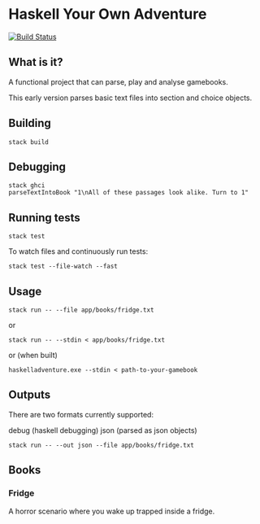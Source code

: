 # Haskell Your Own Adventure

[![Build Status](https://travis-ci.org/webbiscuit/haskell-adventure.svg?branch=master)](https://travis-ci.org/webbiscuit/haskell-adventure)

## What is it?

A functional project that can parse, play and analyse gamebooks.

This early version parses basic text files into section and choice objects.

## Building

    stack build

## Debugging

    stack ghci
    parseTextIntoBook "1\nAll of these passages look alike. Turn to 1"

## Running tests

    stack test

To watch files and continuously run tests:

    stack test --file-watch --fast

## Usage

    stack run -- --file app/books/fridge.txt

or

    stack run -- --stdin < app/books/fridge.txt

or (when built)

    haskelladventure.exe --stdin < path-to-your-gamebook

## Outputs

There are two formats currently supported:

debug (haskell debugging)
json (parsed as json objects)

    stack run -- --out json --file app/books/fridge.txt

## Books

### Fridge

A horror scenario where you wake up trapped inside a fridge.
